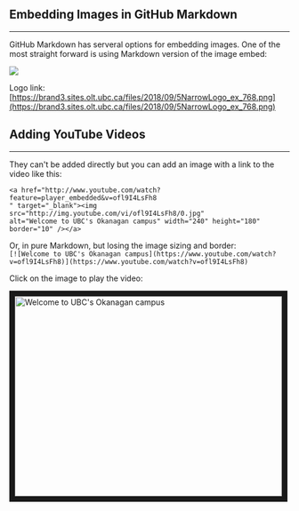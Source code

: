 ## Embedding Images in GitHub Markdown
-----------------------
GitHub Markdown has serveral options for embedding images. One of the most straight forward is using Markdown version of the image embed:

![](https://brand3.sites.olt.ubc.ca/files/2018/09/5NarrowLogo_ex_768.png)

Logo link: [https://brand3.sites.olt.ubc.ca/files/2018/09/5NarrowLogo_ex_768.png](https://brand3.sites.olt.ubc.ca/files/2018/09/5NarrowLogo_ex_768.png)

## Adding YouTube Videos
---
They can't be added directly but you can add an image with a link to the video like this:

```
<a href="http://www.youtube.com/watch?feature=player_embedded&v=ofl9I4LsFh8
" target="_blank"><img src="http://img.youtube.com/vi/ofl9I4LsFh8/0.jpg"
alt="Welcome to UBC's Okanagan campus" width="240" height="180" border="10" /></a>
```


Or, in pure Markdown, but losing the image sizing and border: \
`[![Welcome to UBC's Okanagan campus](https://www.youtube.com/watch?v=ofl9I4LsFh8)](https://www.youtube.com/watch?v=ofl9I4LsFh8)`

Click on the image to play the video:


<a href="http://www.youtube.com/watch?feature=player_embedded&v=ofl9I4LsFh8
" target="_blank"><img src="http://img.youtube.com/vi/ofl9I4LsFh8/0.jpg"
alt="Welcome to UBC's Okanagan campus" width="480" height="360" border="10" /></a>



